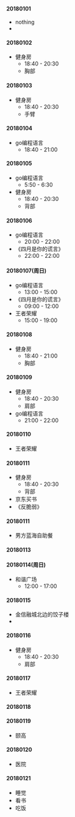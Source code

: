 
#### 20180101
- nothing
- 
#### 20180102
- 健身房
    - 18:40 - 20:30
    - 胸部

#### 20180103
- 健身房
    - 18:40 - 20:30
    - 手臂
    

#### 20180104
- go编程语言
    - 18:40 - 21:00

#### 20180105
- go编程语言
    - 5:50 - 6:30
- 健身房
    - 18:40 - 20:30
    - 背部

#### 20180106
- go编程语言
  - 20:00 - 22:00
- 《四月是你的谎言》
  - 22:00 - 22:00
 
#### 20180107(周日)
- go编程语言
  - 13:00 - 15:00
- 《四月是你的谎言》
  - 09:00 - 12:00
- 王者荣耀
  - 15:00 - 19:00

#### 20180108
- 健身房
    - 18:40 - 21:00
    - 胸部
    
#### 20180109
- 健身房
    - 18:40 - 20:30
    - 肩部
- go编程语言
  - 21:00 - 22:00
  
#### 20180110
- 王者荣耀

#### 20180111
- 健身房
    - 18:40 - 20:30
    - 背部
- 京东买书
- 《反脆弱》


#### 20180111
- 男方蓝海自助餐


#### 20180113


#### 20180114(周日)
- 和谐广场
  - 12:00 - 17:00
  

#### 20180115
- 金信融城北边的饺子楼
- 

#### 20180116
- 健身房
    - 18:40 - 20:30
    - 肩部
    
#### 20180117
- 王者荣耀

#### 20180118

#### 20180119
- 颐高

#### 20180120
- 医院

#### 20180121
- 睡觉
- 看书
- 吃饭